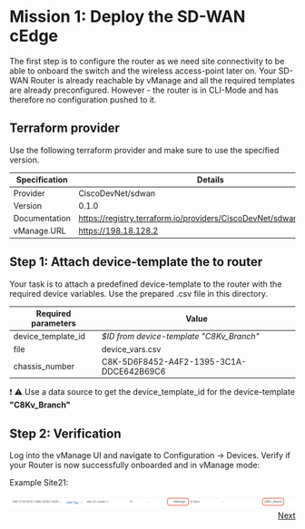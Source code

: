 # Mission 1: Deploy the SD-WAN cEdge

The first step is to configure the router as we need site connectivity to be able to onboard the switch and the wireless access-point later on.
Your SD-WAN Router is already reachable by vManage and all the required templates are already preconfigured. However - the router is in CLI-Mode and has therefore no configuration pushed to it.

## Terraform provider

Use the following terraform provider and make sure to use the specified version.

Specification | Details
------------- | --- 
Provider      | CiscoDevNet/sdwan
Version       | 0.1.0
Documentation | https://registry.terraform.io/providers/CiscoDevNet/sdwan/latest/docs
vManage URL   | https://198.18.128.2

## Step 1: Attach device-template the to router

Your task is to attach a predefined device-template to the router with the required device variables. Use the prepared .csv file in this directory.

Required parameters | Value
------------------ | --- 
device_template_id | *$ID from device-template "C8Kv_Branch"*
file               | device_vars.csv
chassis_number     | C8K-5D6F8452-A4F2-1395-3C1A-DDCE642B69C6

:exclamation: :warning: Use a data source to get the device_template_id for the device-template **"C8Kv_Branch"**

## Step 2: Verification

Log into the vManage UI and navigate to Configuration -> Devices.
Verify if your Router is now successfully onboarded and in vManage mode:

Example Site21:

<img src=../../img/sd-wan.jpg/>

<div align="right">
  <a href='../Mission 2/README.md'>Next</a>
</div>
